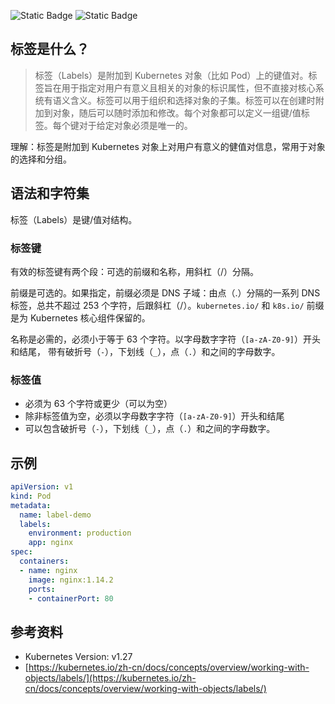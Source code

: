![Static Badge](https://img.shields.io/badge/kubernetes-blue) ![Static Badge](https://img.shields.io/badge/output-green)

## 标签是什么？

> 标签（Labels）是附加到 Kubernetes 对象（比如 Pod）上的键值对。标签旨在用于指定对用户有意义且相关的对象的标识属性，但不直接对核心系统有语义含义。标签可以用于组织和选择对象的子集。标签可以在创建时附加到对象，随后可以随时添加和修改。每个对象都可以定义一组键/值标签。每个键对于给定对象必须是唯一的。

理解：标签是附加到 Kubernetes 对象上对用户有意义的健值对信息，常用于对象的选择和分组。

## 语法和字符集

标签（Labels）是键/值对结构。

### 标签键

有效的标签键有两个段：可选的前缀和名称，用斜杠（/）分隔。 

前缀是可选的。如果指定，前缀必须是 DNS 子域：由点（.）分隔的一系列 DNS 标签，总共不超过 253 个字符，后跟斜杠（/）。`kubernetes.io/` 和 `k8s.io/` 前缀是为 Kubernetes 核心组件保留的。

名称是必需的，必须小于等于 63 个字符。以字母数字字符（`[a-zA-Z0-9]`）开头和结尾， 带有破折号（`-`），下划线（`_`），点（`.`）和之间的字母数字。

### 标签值

- 必须为 63 个字符或更少（可以为空）
- 除非标签值为空，必须以字母数字字符（`[a-zA-Z0-9]`）开头和结尾
- 可以包含破折号（`-`），下划线（`_`），点（`.`）和之间的字母数字。

## 示例

```yaml
apiVersion: v1
kind: Pod
metadata:
  name: label-demo
  labels:
    environment: production
    app: nginx
spec:
  containers:
  - name: nginx
    image: nginx:1.14.2
    ports:
    - containerPort: 80
```

## 参考资料

- Kubernetes Version: v1.27
- [https://kubernetes.io/zh-cn/docs/concepts/overview/working-with-objects/labels/](https://kubernetes.io/zh-cn/docs/concepts/overview/working-with-objects/labels/)